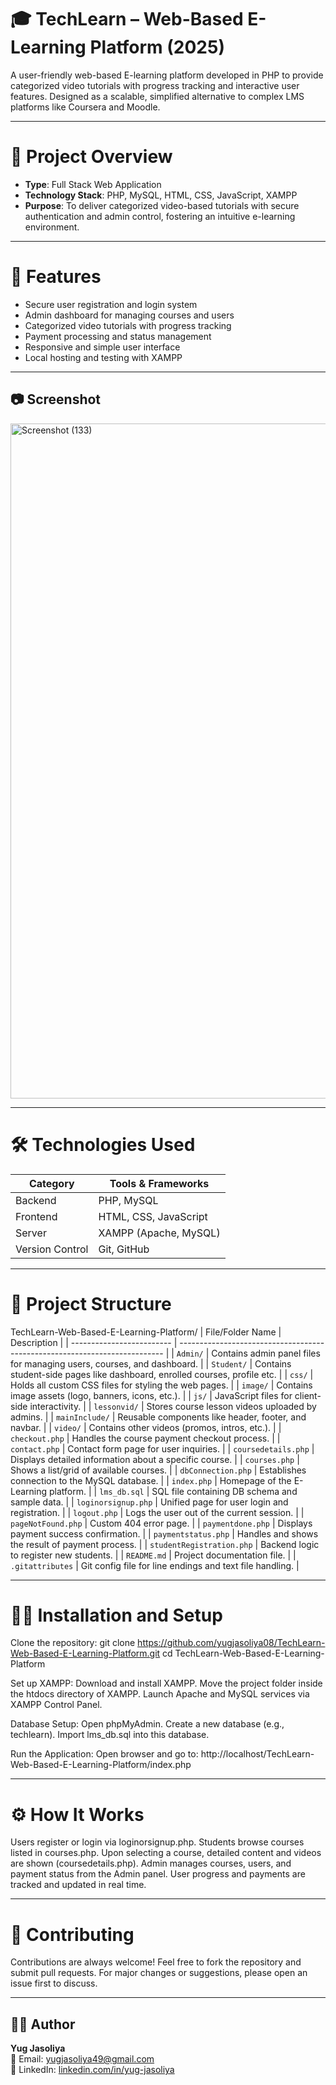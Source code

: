 # 🎓 TechLearn – Web-Based E-Learning Platform (2025)

A user-friendly web-based E-learning platform developed in PHP to provide categorized video tutorials with progress tracking and interactive user features. Designed as a scalable, simplified alternative to complex LMS platforms like Coursera and Moodle.

---

# 📌 Project Overview

- **Type**: Full Stack Web Application  
- **Technology Stack**: PHP, MySQL, HTML, CSS, JavaScript, XAMPP  
- **Purpose**: To deliver categorized video-based tutorials with secure authentication and admin control, fostering an intuitive e-learning environment.

---

# 🚀 Features

- Secure user registration and login system  
- Admin dashboard for managing courses and users  
- Categorized video tutorials with progress tracking  
- Payment processing and status management  
- Responsive and simple user interface  
- Local hosting and testing with XAMPP  

---

## 📷 Screenshot
<img width="1920" height="1080" alt="Screenshot (133)" src="https://github.com/user-attachments/assets/67cde811-7fbe-4b0f-94f2-79c97bc0c4e3" />

---

# 🛠️ Technologies Used

| Category         | Tools & Frameworks                  |
|------------------|-------------------------------------|
| Backend          | PHP, MySQL                         |
| Frontend         | HTML, CSS, JavaScript              |
| Server           | XAMPP (Apache, MySQL)              |
| Version Control  | Git, GitHub                       |

---

# 📁 Project Structure

TechLearn-Web-Based-E-Learning-Platform/
| File/Folder Name          | Description                                                                |
| ------------------------- | -------------------------------------------------------------------------- |
| `Admin/`                  | Contains admin panel files for managing users, courses, and dashboard.     |
| `Student/`                | Contains student-side pages like dashboard, enrolled courses, profile etc. |
| `css/`                    | Holds all custom CSS files for styling the web pages.                      |
| `image/`                  | Contains image assets (logo, banners, icons, etc.).                        |
| `js/`                     | JavaScript files for client-side interactivity.                            |
| `lessonvid/`              | Stores course lesson videos uploaded by admins.                            |
| `mainInclude/`            | Reusable components like header, footer, and navbar.                       |
| `video/`                  | Contains other videos (promos, intros, etc.).                              |
| `checkout.php`            | Handles the course payment checkout process.                               |
| `contact.php`             | Contact form page for user inquiries.                                      |
| `coursedetails.php`       | Displays detailed information about a specific course.                     |
| `courses.php`             | Shows a list/grid of available courses.                                    |
| `dbConnection.php`        | Establishes connection to the MySQL database.                              |
| `index.php`               | Homepage of the E-Learning platform.                                       |
| `lms_db.sql`              | SQL file containing DB schema and sample data.                             |
| `loginorsignup.php`       | Unified page for user login and registration.                              |
| `logout.php`              | Logs the user out of the current session.                                  |
| `pageNotFound.php`        | Custom 404 error page.                                                     |
| `paymentdone.php`         | Displays payment success confirmation.                                     |
| `paymentstatus.php`       | Handles and shows the result of payment process.                           |
| `studentRegistration.php` | Backend logic to register new students.                                    |
| `README.md`               | Project documentation file.                                                |
| `.gitattributes`          | Git config file for line endings and text file handling.                   |

---

# 🧑‍💻 Installation and Setup
Clone the repository:
git clone https://github.com/yugjasoliya08/TechLearn-Web-Based-E-Learning-Platform.git
cd TechLearn-Web-Based-E-Learning-Platform

Set up XAMPP:
Download and install XAMPP.
Move the project folder inside the htdocs directory of XAMPP.
Launch Apache and MySQL services via XAMPP Control Panel.

Database Setup:
Open phpMyAdmin.
Create a new database (e.g., techlearn).
Import lms_db.sql into this database.

Run the Application:
Open browser and go to:
http://localhost/TechLearn-Web-Based-E-Learning-Platform/index.php

---

# ⚙️ How It Works
Users register or login via loginorsignup.php.
Students browse courses listed in courses.php.
Upon selecting a course, detailed content and videos are shown (coursedetails.php).
Admin manages courses, users, and payment status from the Admin panel.
User progress and payments are tracked and updated in real time.

---

# 🤝 Contributing
Contributions are always welcome!
Feel free to fork the repository and submit pull requests.
For major changes or suggestions, please open an issue first to discuss.

---

## 👨‍💻 Author
**Yug Jasoliya**  
📧 Email: [yugjasoliya49@gmail.com](mailto:yugjasoliya49@gmail.com)  
🔗 LinkedIn: [linkedin.com/in/yug-jasoliya](https://www.linkedin.com/in/yug-jasoliya-69691126b/?utm_source=share&utm_campaign=share_via&utm_content=profile&utm_medium=android_app)

